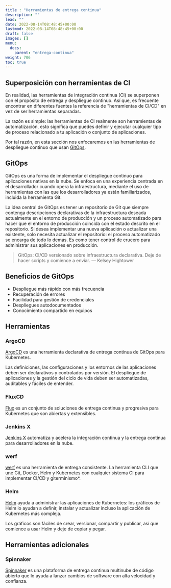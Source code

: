 ```yaml
---
title : "Herramientas de entrega continua"
description: ""
lead: ""
date: 2022-08-14T08:48:45+00:00
lastmod: 2022-08-14T08:48:45+00:00
draft: false
images: []
menu:
  docs:
    parent: "entrega-continua"
weight: 706
toc: true
---
```


## Superposición con herramientas de CI

En realidad, las herramientas de integración continua (CI) se superponen con el propósito de entrega y despliegue continuo. Así que, es frecuente encontrar en diferentes fuentes la referencia de "herramientas de CI/CD" en vez de ser herramientas separadas.

La razón es simple: las herramientas de CI realmente son herramientas de automatización, esto significa que puedes definir y ejecutar cualquier tipo de proceso relacionado a tu aplicación o conjunto de aplicaciones.

Por tal razón, en esta sección nos enfocaremos en las herramientas de despliegue continuo que usan [GitOps](#gitops).

## GitOps

GitOps es una forma de implementar el despliegue continuo para aplicaciones nativas en la nube. Se enfoca en una experiencia centrada en el desarrollador cuando opera la infraestructura, mediante el uso de herramientas con las que los desarrolladores ya están familiarizados, incluida la herramienta Git.

La idea central de GitOps es tener un repositorio de Git que siempre contenga descripciones declarativas de la infraestructura deseada actualmente en el entorno de producción y un proceso automatizado para hacer que el entorno de producción coincida con el estado descrito en el repositorio. Si desea implementar una nueva aplicación o actualizar una existente, solo necesita actualizar el repositorio: el proceso automatizado se encarga de todo lo demás. Es como tener control de crucero para administrar sus aplicaciones en producción.

> GitOps: CI/CD versionado sobre infraestructura declarativa. Deje de hacer scripts y comience a enviar. — Kelsey Hightower

## Beneficios de GitOps

- Despliegue más rápido con más frecuencia
- Recuperación de errores
- Facilidad para gestión de credenciales
- Despliegues autodocumentados
- Conocimiento compartido en equipos

## Herramientas

### ArgoCD

[ArgoCD] es una herramienta declarativa de entrega continua de GitOps para Kubernetes.

Las definiciones, las configuraciones y los entornos de las aplicaciones deben ser declarativos y controlados por versión. El despliegue de aplicaciones y la gestión del ciclo de vida deben ser automatizadas, auditables y fáciles de entender.

### FluxCD

[Flux][FluxCD] es un conjunto de soluciones de entrega continua y progresiva para Kubernetes que son abiertas y extensibles.

### Jenkins X

[Jenkins X] automatiza y acelera la integración continua y la entrega continua para desarrolladores en la nube.

### werf

[werf] es una herramienta de entrega consistente. La herramienta CLI que une Git, Docker, Helm y Kubernetes con cualquier sistema CI para implementar CI/CD y giterminismo*.

### Helm

[Helm] ayuda a administrar las aplicaciones de Kubernetes: los gráficos de Helm lo ayudan a definir, instalar y actualizar incluso la aplicación de Kubernetes más compleja.

Los gráficos son fáciles de crear, versionar, compartir y publicar, así que comience a usar Helm y deje de copiar y pegar.

## Herramientas adicionales

### Spinnaker

[Spinnaker] es una plataforma de entrega continua multinube de código abierto que lo ayuda a lanzar cambios de software con alta velocidad y confianza.

<!-- Referencias -->

[ArgoCD]: ../../referencias/enlaces#argocd
[FluxCD]: ../../referencias/enlaces#fluxcd
[Jenkins X]: ../../referencias/enlaces#jenkins-x
[Spinnaker]: ../../referencias/enlaces#spinnaker
[werf]: ../../referencias/enlaces#werf
[Helm]: ../../referencias/enlaces#helm
